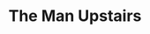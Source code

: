 ---
ep: 018
title: "The Man Upstairs"
imglink: "https://live.staticflickr.com/65535/50953663232_6c3e786d6a_o.jpg"
thumbnail: "https://live.staticflickr.com/65535/50953663232_6a58e67e79_q.jpg"
alt: "A humanoid silhouette with blank, glowing eyes is leaning over a misshapen pile (of meat), with a bright red hammer in hand. This figure has nails hammered into it at various points such as its back and the side of its head, as does the meat pile. They are surrounded by scratchy shadows that get deeper towards the corners of the note. Blanks spaces between these shadows indicate a light source behind the figure's head."
name: "Nappi"
---